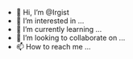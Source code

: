 - 👋 Hi, I’m @Irgist
- 👀 I’m interested in ...
- 🌱 I’m currently learning ...
- 💞️ I’m looking to collaborate on ...
- 📫 How to reach me ...

<!---
Irgist/Irgist is a ✨ special ✨ repository because its `README.md` (this file) appears on your GitHub profile.
You can click the Preview link to take a look at your changes.
--->

